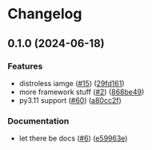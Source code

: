 # Changelog

## 0.1.0 (2024-06-18)


### Features

* distroless iamge ([#15](https://github.com/andrewthetechie/route53-operator/issues/15)) ([29fd161](https://github.com/andrewthetechie/route53-operator/commit/29fd161e7760c325675e8401c3b65ae490361b3f))
* more framework stuff ([#2](https://github.com/andrewthetechie/route53-operator/issues/2)) ([868be49](https://github.com/andrewthetechie/route53-operator/commit/868be491824273db82db9fdd82e35c949fc38795))
* py3.11 support ([#60](https://github.com/andrewthetechie/route53-operator/issues/60)) ([a80cc2f](https://github.com/andrewthetechie/route53-operator/commit/a80cc2fb49e5d850782c161bf5196e36abc45304))


### Documentation

* let there be docs ([#6](https://github.com/andrewthetechie/route53-operator/issues/6)) ([e59963e](https://github.com/andrewthetechie/route53-operator/commit/e59963e7849ada6e4932b9d5cbda0fd5c13dadff))
